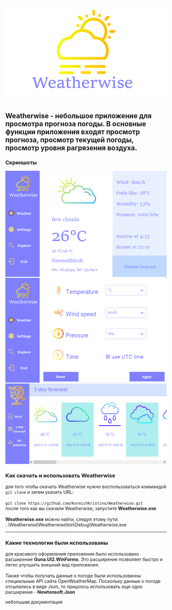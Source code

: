 <img heigth=300px src="https://github.com/KormichKristina/Weatherwise/blob/master/imagesForReadme/Weatherwise%20icon.png"/>

## Weatherwise - небольшое приложение для просмотра прогноза погоды. В основные функции приложения входят просмотр прогноза, просмотр текущей погоды, просмотр уровня рагрязения воздуха.

### Скриншоты
<img src="https://github.com/KormichKristina/Weatherwise/blob/master/imagesForReadme/Weatherwise%20preview.png"/>
<img src="https://github.com/KormichKristina/Weatherwise/blob/master/imagesForReadme/Weatherwise%20preview2.png"/>
<img src="https://github.com/KormichKristina/Weatherwise/blob/master/imagesForReadme/Weatherwise%20preview3.png"/>

### Как скачать и использовать Weatherwise
для того чтобы скачать Weatherwise нужно воспользоваться коммандой `git clone` и затем указать URL:<br><br>
`git clone https://github.com/KormichKristina/Weatherwise.git`<br>
после того как вы скачали Weatherwise, запустите **Weatherwise.exe**<br><br>
**Weatherwise.exe** можно найти, следуя этому пути:<br> ..\Weatherwise\Weatherwise\bin\Debug\Weatherwise.exe
***
### Какие технологии были использованы
для красивого оформления приложения было использовано расширение **Guna.UI2.WinForms**. Это расширение позволяет быстро и легко улучшить внешний вид приложения.<br><br>
Также чтобы получать данные о погоде были использованны специальные API сайта OpenWeatherMap. Поскольку данные о погоде отсылались в виде Json, то пришлось использовать еще одно расширение - **Newtonsoft.Json**

небольшая документация

